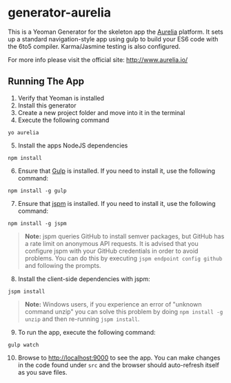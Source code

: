 # generator-aurelia

This is a Yeoman Generator for the skeleton app the [Aurelia](http://www.aurelia.io/) platform. It sets up a standard navigation-style app using gulp to build your ES6 code with the 6to5 compiler. Karma/Jasmine testing is also configured.

For more info please visit the official site: http://www.aurelia.io/


## Running The App

1. Verify that Yeoman is installed
2. Install this generator
3. Create a new project folder and move into it in the terminal
4. Execute the following command
  ```shell
  yo aurelia
  ```
5. Install the apps NodeJS dependencies

  ```shell
  npm install
  ```
6. Ensure that [Gulp](http://gulpjs.com/) is installed. If you need to install it, use the following command:

  ```shell
  npm install -g gulp
  ```
7. Ensure that [jspm](http://jspm.io/) is installed. If you need to install it, use the following command:

  ```shell
  npm install -g jspm
  ```
  > **Note:** jspm queries GitHub to install semver packages, but GitHub has a rate limit on anonymous API requests. It is advised that you configure jspm with your GitHub credentials in order to avoid problems. You can do this by executing `jspm endpoint config github` and following the prompts.
8. Install the client-side dependencies with jspm:

  ```shell
  jspm install
  ```
  >**Note:** Windows users, if you experience an error of "unknown command unzip" you can solve this problem by doing `npm install -g unzip` and then re-running `jspm install`.
9. To run the app, execute the following command:

  ```shell
  gulp watch
  ```
10. Browse to [http://localhost:9000](http://localhost:9000) to see the app. You can make changes in the code found under `src` and the browser should auto-refresh itself as you save files.
